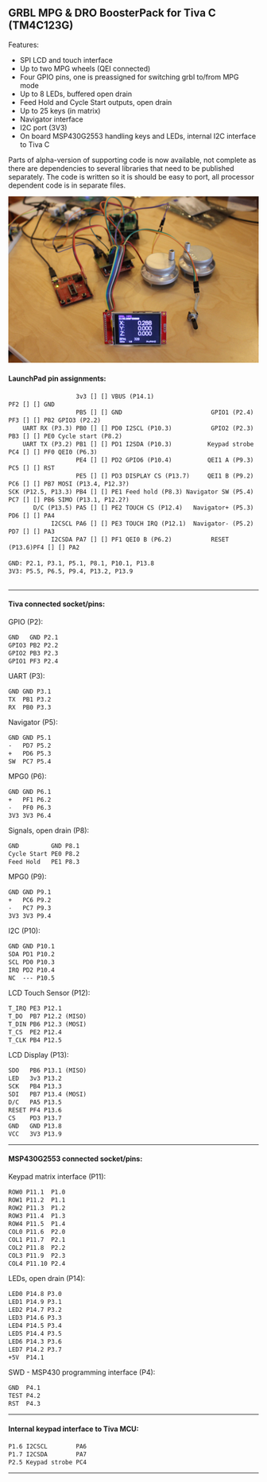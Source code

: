 ## GRBL MPG & DRO BoosterPack for Tiva C \(TM4C123G\)

Features:

* SPI LCD and touch interface
* Up to two MPG wheels (QEI connected)
* Four GPIO pins, one is preassigned for switching grbl to/from MPG mode
* Up to 8 LEDs, buffered open drain 
* Feed Hold and Cycle Start outputs, open drain
* Up to 25 keys (in matrix)
* Navigator interface
* I2C port (3V3)
* On board MSP430G2553 handling keys and LEDs, internal I2C interface to Tiva C

Parts of alpha-version of supporting code is now available, not complete as there are dependencies to several libraries that need to be published separately. The code is written so it is should be easy to port, all processor dependent code is in separate files. 

![Testbench setup](media/IMG_8469.jpg)

#### LaunchPad pin assignments:

``` plain
                   3v3 [] [] VBUS (P14.1)                             PF2 [] [] GND
                   PB5 [] [] GND                         GPIO1 (P2.4) PF3 [] [] PB2 GPIO3 (P2.2)
    UART RX (P3.3) PB0 [] [] PD0 I2SCL (P10.3)           GPIO2 (P2.3) PB3 [] [] PE0 Cycle start (P8.2)
    UART TX (P3.2) PB1 [] [] PD1 I2SDA (P10.3)          Keypad strobe PC4 [] [] PF0 QEI0 (P6.3)
                   PE4 [] [] PD2 GPIO6 (P10.4)          QEI1 A (P9.3) PC5 [] [] RST
                   PE5 [] [] PD3 DISPLAY CS (P13.7)     QEI1 B (P9.2) PC6 [] [] PB7 MOSI (P13.4, P12.3?)
SCK (P12.5, P13.3) PB4 [] [] PE1 Feed hold (P8.3) Navigator SW (P5.4) PC7 [] [] PB6 SIMO (P13.1, P12.2?)
       D/C (P13.5) PA5 [] [] PE2 TOUCH CS (P12.4)   Navigator+ (P5.3) PD6 [] [] PA4
            I2CSCL PA6 [] [] PE3 TOUCH IRQ (P12.1)  Navigator- (P5.2) PD7 [] [] PA3
            I2CSDA PA7 [] [] PF1 QEI0 B (P6.2)           RESET (P13.6)PF4 [] [] PA2

GND: P2.1, P3.1, P5.1, P8.1, P10.1, P13.8
3V3: P5.5, P6.5, P9.4, P13.2, P13.9
 
```

---

#### Tiva connected socket/pins:

GPIO \(P2\):

```
GND   GND P2.1
GPIO3 PB2 P2.2
GPIO2 PB3 P2.3
GPIO1 PF3 P2.4
```

UART \(P3\):

```
GND GND P3.1
TX  PB1 P3.2
RX  PB0 P3.3
```

Navigator \(P5\):

```
GND GND P5.1
-   PD7 P5.2
+   PD6 P5.3
SW  PC7 P5.4
```

MPG0 \(P6)\:

```
GND GND P6.1
+   PF1 P6.2
-   PF0 P6.3
3V3 3V3 P6.4
```

Signals, open drain \(P8\):

```
GND         GND P8.1
Cycle Start PE0 P8.2
Feed Hold   PE1 P8.3
```

MPG0 \(P9\):

```
GND GND P9.1
+   PC6 P9.2
-   PC7 P9.3
3V3 3V3 P9.4
```

I2C \(P10\):

```
GND GND P10.1
SDA PD1 P10.2
SCL PD0 P10.3
IRQ PD2 P10.4
NC  --- P10.5
```

LCD Touch Sensor \(P12\):

```
T_IRQ PE3 P12.1
T_DO  PB7 P12.2 (MISO)
T_DIN PB6 P12.3 (MOSI)
T_CS  PE2 P12.4
T_CLK PB4 P12.5
```

LCD Display (P13):

```
SDO   PB6 P13.1 (MISO)
LED   3v3 P13.2
SCK   PB4 P13.3
SDI   PB7 P13.4 (MOSI)
D/C   PA5 P13.5
RESET PF4 P13.6
CS    PD3 P13.7
GND   GND P13.8
VCC   3V3 P13.9
```

---

#### MSP430G2553 connected socket/pins:

Keypad matrix interface \(P11\):

```
ROW0 P11.1  P1.0
ROW1 P11.2  P1.1
ROW2 P11.3  P1.2
ROW3 P11.4  P1.3
ROW4 P11.5  P1.4
COL0 P11.6  P2.0
COL1 P11.7  P2.1
COL2 P11.8  P2.2
COL3 P11.9  P2.3
COL4 P11.10 P2.4
```

LEDs, open drain \(P14\):

```
LED0 P14.8 P3.0
LED1 P14.9 P3.1
LED2 P14.7 P3.2
LED3 P14.6 P3.3
LED4 P14.5 P3.4
LED5 P14.4 P3.5
LED6 P14.3 P3.6
LED7 P14.2 P3.7
+5V  P14.1
```

SWD - MSP430 programming interface \(P4\):

```
GND  P4.1
TEST P4.2
RST  P4.3
```

---

#### Internal keypad interface to Tiva MCU:

```
P1.6 I2CSCL        PA6
P1.7 I2CSDA        PA7
P2.5 Keypad strobe PC4
```

---
